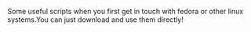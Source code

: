 Some useful scripts when you first get in touch with fedora or other linux systems.You can just download and use them directly!
